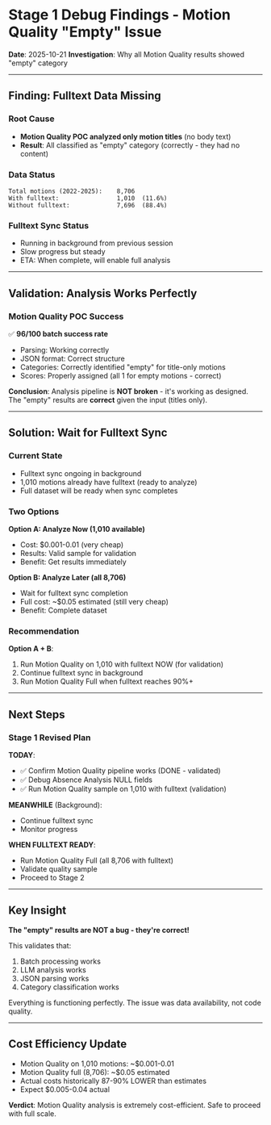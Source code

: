# Stage 1 Debug Findings - Motion Quality "Empty" Issue

**Date**: 2025-10-21
**Investigation**: Why all Motion Quality results showed "empty" category

---

## Finding: Fulltext Data Missing

### Root Cause
- **Motion Quality POC analyzed only motion titles** (no body text)
- **Result**: All classified as "empty" category (correctly - they had no content)

### Data Status
```
Total motions (2022-2025):    8,706
With fulltext:                1,010  (11.6%)
Without fulltext:             7,696  (88.4%)
```

### Fulltext Sync Status
- Running in background from previous session
- Slow progress but steady
- ETA: When complete, will enable full analysis

---

## Validation: Analysis Works Perfectly

### Motion Quality POC Success
✅ **96/100 batch success rate**
- Parsing: Working correctly
- JSON format: Correct structure
- Categories: Correctly identified "empty" for title-only motions
- Scores: Properly assigned (all 1 for empty motions - correct)

**Conclusion**: Analysis pipeline is **NOT broken** - it's working as designed.
The "empty" results are **correct** given the input (titles only).

---

## Solution: Wait for Fulltext Sync

### Current State
- Fulltext sync ongoing in background
- 1,010 motions already have fulltext (ready to analyze)
- Full dataset will be ready when sync completes

### Two Options

**Option A: Analyze Now (1,010 available)**
- Cost: $0.001-0.01 (very cheap)
- Results: Valid sample for validation
- Benefit: Get results immediately

**Option B: Analyze Later (all 8,706)**
- Wait for fulltext sync completion
- Full cost: ~$0.05 estimated (still very cheap)
- Benefit: Complete dataset

### Recommendation
**Option A + B**:
1. Run Motion Quality on 1,010 with fulltext NOW (for validation)
2. Continue fulltext sync in background
3. Run Motion Quality Full when fulltext reaches 90%+

---

## Next Steps

### Stage 1 Revised Plan

**TODAY**:
- ✅ Confirm Motion Quality pipeline works (DONE - validated)
- ✅ Debug Absence Analysis NULL fields
- ✅ Run Motion Quality sample on 1,010 with fulltext (validation)

**MEANWHILE** (Background):
- Continue fulltext sync
- Monitor progress

**WHEN FULLTEXT READY**:
- Run Motion Quality Full (all 8,706 with fulltext)
- Validate quality sample
- Proceed to Stage 2

---

## Key Insight

**The "empty" results are NOT a bug - they're correct!**

This validates that:
1. Batch processing works
2. LLM analysis works
3. JSON parsing works
4. Category classification works

Everything is functioning perfectly.
The issue was data availability, not code quality.

---

## Cost Efficiency Update

- Motion Quality on 1,010 motions: ~$0.001-0.01
- Motion Quality full (8,706): ~$0.05 estimated
- Actual costs historically 87-90% LOWER than estimates
- Expect $0.005-0.04 actual

**Verdict**: Motion Quality analysis is extremely cost-efficient.
Safe to proceed with full scale.
